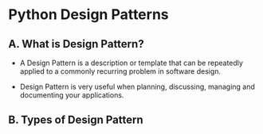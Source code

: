 # Python Design Patterns

## A. What is Design Pattern?

- A Design Pattern is a description or template that can be repeatedly applied to a commonly recurring problem in software design.

- Design Pattern is very useful when planning, discussing, managing and documenting your applications.


## B. Types of Design Pattern
